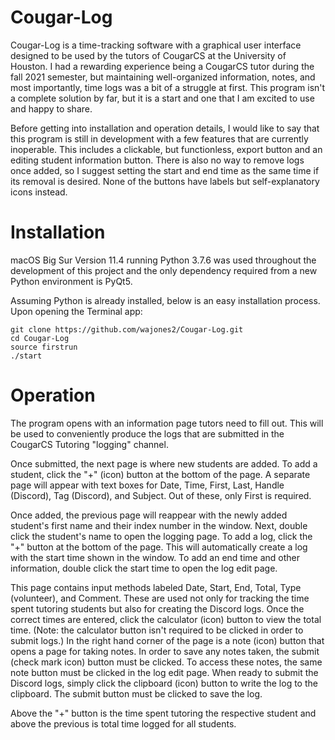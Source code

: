 
# Cougar-Log

Cougar-Log is a time-tracking software with a graphical user interface designed to be used by 
the tutors of CougarCS at the University of Houston. I had a rewarding 
experience being a CougarCS tutor during the fall 2021 semester, but maintaining 
well-organized information, notes, and most importantly, time logs was a bit 
of a struggle at first. This program isn't a complete solution by far, but 
it is a start and one that I am excited to use and happy to share.

Before getting into installation and operation details, I would like to say that this program is still in development with a few features that are currently inoperable. This includes a clickable, but functionless, export button and an editing student information button. There is also no way to remove logs once added, so I suggest setting the start and end time as the same time 
if its removal is desired. None of the buttons have labels but self-explanatory icons instead.


# Installation

macOS Big Sur Version 11.4 running Python 3.7.6 was used throughout the development of this project and the only dependency required from a new Python environment is PyQt5.


Assuming Python is already installed, below is an easy installation process. Upon opening the Terminal app:

```
git clone https://github.com/wajones2/Cougar-Log.git
cd Cougar-Log
source firstrun
./start
```

# Operation

The program opens with an information page tutors need to fill out. This will be used to conveniently produce the logs that are submitted in the CougarCS Tutoring "logging" channel. 

Once submitted, the next page is where new students are added. To add a student, click the "+" (icon) button at the bottom of the page. A separate page will appear with text boxes for Date, Time, First, Last, Handle (Discord), Tag (Discord), and Subject. Out of these, only First is required.

Once added, the previous page will reappear with the newly added student's first name and their index number in the window. Next, double click the student's name to open the logging page. To add a log, click the "+" button at the bottom of the page. This will automatically create a log with the start time shown in the window. To add an end time and other information, double click the start time to open the log edit page.

This page contains input methods labeled Date, Start, End, Total, Type (volunteer), and Comment. These are used not only for tracking the time spent tutoring students but also for creating the Discord logs. Once the correct times are entered, click the calculator (icon) button to view the total time. (Note: the calculator button isn't required to be clicked in order to submit logs.) In the right hand corner of the page is a note (icon) button that opens a page for taking notes. In order to save any notes taken, the submit (check mark icon) button must be clicked. To access these notes, the same note button must be clicked in the log edit page. When ready to submit the Discord logs, simply click the clipboard (icon) button to write the log to the clipboard. The submit button must be clicked to save the log. 

Above the "+" button is the time spent tutoring the respective student and above the previous is total time logged for all students. 
